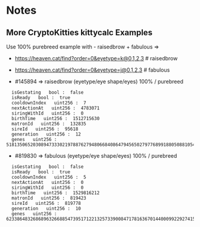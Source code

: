 # Notes


## More CryptoKitties kittycalc Examples

Use 100% purebreed example with - raisedbrow + fabulous =>  

- https://heaven.cat/find?order=0&eyetype=k@0,1,2,3   # raisedbrow
- https://heaven.cat/find?order=0&eyetype=j@0,1,2,3   # fabulous

- #145894 => raisedbrow (eyetype/eye shape/eyes)  100% / purebreed

```
  isGestating   bool :  false
  isReady   bool :  true
  cooldownIndex   uint256 :  7
  nextActionAt   uint256 :  4783071
  siringWithId   uint256 :  0
  birthTime   uint256 :  1512715630
  matronId   uint256 :  132835
  sireId   uint256 :  95618
  generation   uint256 :  12
  genes   uint256 :  518135065203089473330219788762794806684086479456502797768991880508810542
```

- #819830 => fabulous   (eyetype/eye shape/eyes)  100% / purebreed

```
  isGestating   bool :  false
  isReady   bool :  true
  cooldownIndex   uint256 :  5
  nextActionAt   uint256 :  0
  siringWithId   uint256 :  0
  birthTime   uint256 :  1529816212
  matronId   uint256 :  819423
  sireId   uint256 :  819778
  generation   uint256 :  10
  genes   uint256 :  623386483268689632668854739517122132573390084717816367014400099229274157
```

